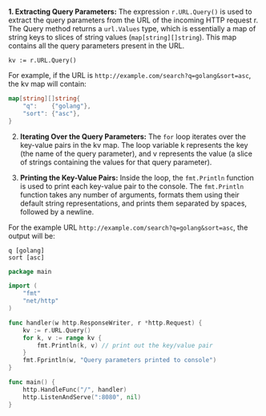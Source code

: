 
**1. Extracting Query Parameters:**
The expression `r.URL.Query()` is used to extract the query parameters from the URL of the incoming HTTP request r. 
The Query method returns a `url.Values` type, which is essentially a map of string keys to slices of string values (`map[string][]string`). This map contains all the query parameters present in the URL.

`kv := r.URL.Query()`

For example, if the URL is `http://example.com/search?q=golang&sort=asc`, the kv map will contain:
```go
map[string][]string{
    "q":    {"golang"},
    "sort": {"asc"},
}
```

2. **Iterating Over the Query Parameters:** The `for` loop iterates over the key-value pairs in the kv map. The loop variable k represents the key (the name of the query parameter), and v represents the value (a slice of strings containing the values for that query parameter).

3. **Printing the Key-Value Pairs:** Inside the loop, the `fmt.Println` function is used to print each key-value pair to the console. The `fmt.Println` function takes any number of arguments, formats them using their default string representations, and prints them separated by spaces, followed by a newline.

For the example URL `http://example.com/search?q=golang&sort=asc`, the output will be:
```
q [golang]
sort [asc]
```

```go
package main

import (
    "fmt"
    "net/http"
)

func handler(w http.ResponseWriter, r *http.Request) {
    kv := r.URL.Query()
    for k, v := range kv {
        fmt.Println(k, v) // print out the key/value pair
    }
    fmt.Fprintln(w, "Query parameters printed to console")
}

func main() {
    http.HandleFunc("/", handler)
    http.ListenAndServe(":8080", nil)
}
```